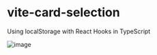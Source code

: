 # vite-card-selection
Using localStorage with React Hooks in TypeScript

![image](https://user-images.githubusercontent.com/108493146/204611194-273e1447-f436-4053-bfc6-7627d7df3461.png)
